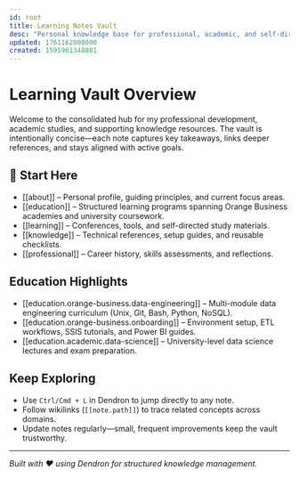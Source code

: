 ```yaml
---
id: root
title: Learning Notes Vault
desc: "Personal knowledge base for professional, academic, and self-directed learning"
updated: 1761162000000
created: 1595961348801
---
```


# Learning Vault Overview

Welcome to the consolidated hub for my professional development, academic studies, and supporting knowledge resources. The vault is intentionally concise—each note captures key takeaways, links deeper references, and stays aligned with active goals.

## 🚀 Start Here

- [[about]] – Personal profile, guiding principles, and current focus areas.
- [[education]] – Structured learning programs spanning Orange Business academies and university coursework.
- [[learning]] – Conferences, tools, and self-directed study materials.
- [[knowledge]] – Technical references, setup guides, and reusable checklists.
- [[professional]] – Career history, skills assessments, and reflections.

## Education Highlights

- [[education.orange-business.data-engineering]] – Multi-module data engineering curriculum (Unix, Git, Bash, Python, NoSQL).
- [[education.orange-business.onboarding]] – Environment setup, ETL workflows, SSIS tutorials, and Power BI guides.
- [[education.academic.data-science]] – University-level data science lectures and exam preparation.

## Keep Exploring

- Use `Ctrl/Cmd + L` in Dendron to jump directly to any note.
- Follow wikilinks (`[[note.path]]`) to trace related concepts across domains.
- Update notes regularly—small, frequent improvements keep the vault trustworthy.

---

*Built with ❤️ using Dendron for structured knowledge management.*
